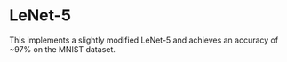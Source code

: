 # LeNet-5

This implements a slightly modified LeNet-5 and achieves an accuracy of ~97% on the MNIST dataset.
